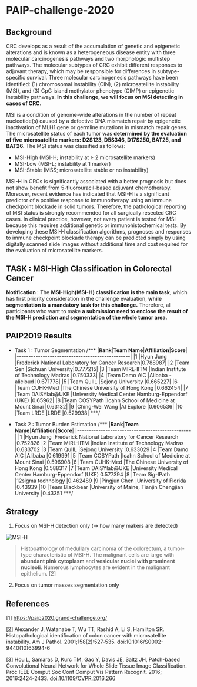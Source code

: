 # PAIP-challenge-2020

## Background

CRC develops as a result of the accumulation of genetic and epigenetic alterations and is known as a heterogeneous disease entity with three molecular carcinogenesis pathways and two morphologic multistep pathways. The molecular subtypes of CRC exhibit different responses to adjuvant therapy, which may be responsible for differences in subtype-specific survival. Three molecular carcinogenesis pathways have been identiﬁed: (1) chromosomal instability (CIN), (2) microsatellite instability (MSI), and (3) CpG island methylator phenotype (CIMP) or epigenetic instability pathways. **In this challenge, we will focus on MSI detecting in cases of CRC.**

MSI is a condition of genome-wide alterations in the number of repeat nucleotide(s) caused by a defective DNA mismatch repair by epigenetic inactivation of MLH1 gene or  germline mutations in mismatch repair genes. The microsatellite status of each tumor was **determined by the evaluation of five microsatellite markers: D2S123, D5S346, D17S250, BAT25, and BAT26.** The MSI status was classified as follows:

- MSI-High (MSI-H; instability at ≥ 2 microsatellite markers)
- MSI-Low (MSI-L; instability at 1 marker)
- MSI-Stable (MSS; microsatellite stable or no instability)

MSI-H in CRCs is significantly associated with a better prognosis but does not show benefit from 5-fluorouracil-based adjuvant chemotherapy. Moreover, recent evidence has indicated that MSI-H is a significant predictor of a positive response to immunotherapy using an immune checkpoint blockade in solid tumors. Therefore, the pathological reporting of MSI status is strongly recommended for all surgically resected CRC cases. In clinical practice, however, not every patient is tested for MSI because this requires additional genetic or immunohistochemical tests. By developing these MSI-H classification algorithms, prognoses and responses to immune checkpoint blockade therapy can be predicted simply by using digitally scanned slide images without additional time and cost required for the evaluation of microsatellite markers.

## TASK : MSI-High Classification in Colorectal Cancer

**Notification**  : The **MSI-High(MSI-H) classification is the main task**, which has first priority consideration in the challenge evaluation, **while segmentation is a mandatory task for this challenge.** Therefore, all participants who want to make **a submission need to enclose the result of the MSI-H prediction and segmentation of the whole tumor area.**

## PAIP2019 Results
- Task 1 : Tumor Segmentation
/***
|__Rank__|__Team Name__|__Affiliation__|__Score__|
|------------------------------------------------|
|1       |Hyun Jung    |Frederick National Laboratory for Cancer Research|0.788987|
|2       |Team Sen	    |Sichuan University|0.777215|
|3       |Team MIRL-IITM	|Indian Institute of Technology Madras	|0.750333|
|4       |Team Damo AIC	|Alibaba - alicloud 	|0.671778|
|5       |Team QuIIL	|Sejong University	|0.665227|
|6       |Team CUHK-Med	|The Chinese University of Hong Kong	|0.662454|
|7       |Team DAISYlab@UKE	|University Medical Center Hamburg-Eppendorf (UKE)	|0.65962|
|8       |Team COSYPath	|Icahn School of Medicine at Mount Sinai	|0.63132|
|9       |Ching-Wei Wang |AI Explore 	|0.606536|
|10      |Team LRDE	|LRDE	|0.529938|
***/
 
- Task 2 : Tumor Burden Estimation
/***
|__Rank__|__Team Name__|__Affiliation__|__Score__|
|------------------------------------------------|
|1	      |Hyun Jung 	|Frederick National Laboratory for Cancer Research 	|0.752826
|2	      |Team MIRL-IITM	|Indian Institute of Technology Madras	|0.633702
|3	      |Team QuIIL	|Sejong University	|0.633029
|4	      |Team Damo AIC	|Alibaba	|0.619991
|5	      |Team COSYPath	|Icahn School of Medicine at Mount Sinai	|0.596908
|6	      |Team CUHK-Med	|The Chinese University of Hong Kong	|0.588317
|7	      |Team DAISYlab@UKE	|University Medical Center Hamburg-Eppendorf (UKE)	0.577394
|8	      |Team Sig-IPath	|12sigma technology	|0.462489
|9	      |Pingjun Chen	|University of Florida	|0.43939
|10      |Team Blackbear	|University of Maine, Tianjin Chengjian University	|0.43351
***/
   

## Strategy

1. Focus on MSI-H detection only (-> how many makers are detected)

![MSI-H](https://www.ncbi.nlm.nih.gov/pmc/articles/PMC1850324/bin/jh0212499001.jpg?raw=true)


> Histopathology of medullary carcinoma of the colorectum, a tumor-type characteristic of MSI-H. The malignant cells are large with **abundant pink cytoplasm** and **vesicular nuclei with prominent nucleoli**. Numerous lymphocytes are evident in the malignant epithelium. [2]

2. Focus on tumor masses segmentation only

## References
[1] https://paip2020.grand-challenge.org/

[2] Alexander J, Watanabe T, Wu TT, Rashid A, Li S, Hamilton SR. Histopathological identification of colon cancer with microsatellite instability. Am J Pathol. 2001;158(2):527‐535. doi:10.1016/S0002-9440(10)63994-6

[3] Hou L, Samaras D, Kurc TM, Gao Y, Davis JE, Saltz JH, Patch-based Convolutional Neural Network for Whole Slide Tissue Image Classification. Proc IEEE Comput Soc Conf Comput Vis Pattern Recognit. 2016; 2016:2424-2433. [doi:10.1109/CVPR.2016.266](http://openaccess.thecvf.com/content_cvpr_2016/papers/Hou_Patch-Based_Convolutional_Neural_CVPR_2016_paper.pdf) 


